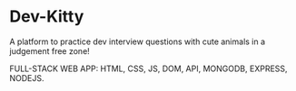 # Dev-Kitty

A platform to practice dev interview questions with cute animals in a judgement free zone!

FULL-STACK WEB APP: HTML, CSS, JS, DOM, API, MONGODB, EXPRESS, NODEJS.
